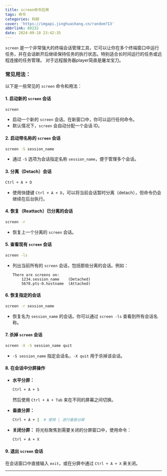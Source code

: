```yaml
---
title: screen命令应用
tags: 命令
categories: 科研
cover: 'https://imgapi.jinghuashang.cn/random?13'
abbrlink: 60232
date: 2024-09-18 23:42:35
---
```

`screen` 是一个非常强大的终端会话管理工具，它可以让你在多个终端窗口中运行任务，并在会话断开后继续保持任务的执行状态。特别适合长时间运行的任务或远程连接的任务管理。
对于远程服务器player简直是屠龙宝刀。

### 常见用法：
以下是一些常见的 `screen` 命令和用法：

#### 1. **启动新的 `screen` 会话**
```bash
screen
```
- 启动一个新的 `screen` 会话。在新窗口中，你可以运行任何命令。
- 默认情况下，`screen` 会自动分配一个会话 ID。

#### 2. **启动带名称的 `screen` 会话**
```bash
screen -S session_name
```
- 通过 `-S` 选项为会话指定名称 `session_name`，便于管理多个会话。

#### 3. **分离（Detach）会话**
```bash
Ctrl + A + D
```
- 使用快捷键 `Ctrl + A + D`，可以将当前会话暂时分离（detach），但命令仍会继续在后台执行。

#### 4. **恢复（Reattach）已分离的会话**
```bash
screen -r
```
- 恢复上一个分离的 `screen` 会话。

#### 5. **查看现有 `screen` 会话**
```bash
screen -ls
```
- 列出当前所有的 `screen` 会话，包括那些分离的会话。例如：
  ```
  There are screens on:
      1234.session_name    (Detached)
      5678.pts-0.hostname  (Attached)
  ```

#### 6. **恢复指定的会话**
```bash
screen -r session_name
```
- 恢复名为 `session_name` 的会话。你可以通过 `screen -ls` 查看到所有会话名称。

#### 7. **杀掉 `screen` 会话**
```bash
screen -X -S session_name quit
```
- `-S session_name` 指定会话名，`-X quit` 用于杀掉该会话。

#### 8. **在会话中分屏操作**
- **水平分屏：**
  ```bash
  Ctrl + A + S
  ```
  然后使用 `Ctrl + A + Tab` 来在不同的屏幕之间切换。

- **垂直分屏：**
  ```bash
  Ctrl + A + |  # 使用 | 进行垂直分屏
  ```

- **关闭分屏：**
  将光标聚焦到需要关闭的分屏窗口中，使用命令：
  ```bash
  Ctrl + A + X
  ```

#### 9. **退出 `screen` 会话**
在会话窗口中直接输入 `exit`，或在分屏中通过 `Ctrl + A + X` 来关闭。

---
